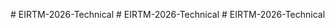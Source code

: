 
#   E I R T M - 2 0 2 6 - T e c h n i c a l  
 #   E I R T M - 2 0 2 6 - T e c h n i c a l  
 #   E I R T M - 2 0 2 6 - T e c h n i c a l  
 